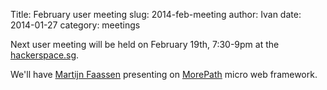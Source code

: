 Title: February user meeting
slug: 2014-feb-meeting
author: Ivan
date: 2014-01-27
category: meetings

Next user meeting will be held on February 19th, 7:30-9pm at the
[hackerspace.sg](http://hackerspace.sg).

We'll have [Martijn Faassen](https://github.com/faassen) presenting on
[MorePath](https://github.com/morepath/morepath) micro web framework.

